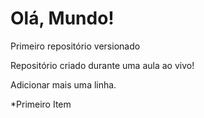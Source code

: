 # Olá, Mundo!
 Primeiro repositório versionado

Repositório criado durante uma aula ao vivo!

Adicionar mais uma linha.

*Primeiro Item
